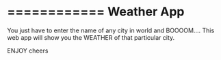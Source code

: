 ============
Weather App
============

You just have to enter the name of any city in world and BOOOOM.... This web app will show you the WEATHER of that particular city.

ENJOY
cheers